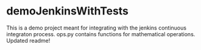 # demoJenkinsWithTests
This is a demo project meant for integrating with the jenkins continuous integraton process.
ops.py contains functions for mathematical operations.
Updated readme!
